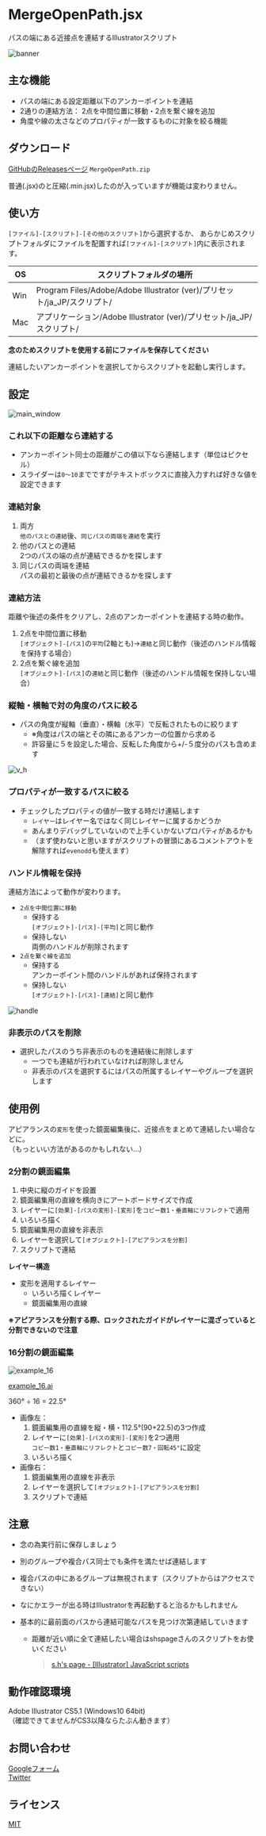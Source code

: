 MergeOpenPath.jsx
====

パスの端にある近接点を連結するIllustratorスクリプト

![banner](https://github.com/twilyze/Illustrator-MergeOpenPath/blob/master/image/banner.png)


## 主な機能
- パスの端にある設定距離以下のアンカーポイントを連結
- 2通りの連結方法： 2点を中間位置に移動・2点を繋ぐ線を追加
- 角度や線の太さなどのプロパティが一致するものに対象を絞る機能


## ダウンロード
[GitHubのReleasesページ](https://github.com/twilyze/Illustrator-MergeOpenPath/releases) 
`MergeOpenPath.zip`

普通(.jsx)のと圧縮(.min.jsx)したのが入っていますが機能は変わりません。


## 使い方
`[ファイル]-[スクリプト]-[その他のスクリプト]`から選択するか、
あらかじめスクリプトフォルダにファイルを配置すれば`[ファイル]-[スクリプト]`内に表示されます。

 OS | スクリプトフォルダの場所
--- | ---
Win | Program Files/Adobe/Adobe Illustrator (ver)/プリセット/ja_JP/スクリプト/
Mac | アプリケーション/Adobe Illustrator (ver)/プリセット/ja_JP/スクリプト/


__念のためスクリプトを使用する前にファイルを保存してください__

連結したいアンカーポイントを選択してからスクリプトを起動し実行します。


## 設定
![main_window](https://github.com/twilyze/Illustrator-MergeOpenPath/blob/master/image/main_window.png)


### これ以下の距離なら連結する
- アンカーポイント同士の距離がこの値以下なら連結します（単位はピクセル）
- スライダーは`0～10`までですがテキストボックスに直接入力すれば好きな値を設定できます


### 連結対象
1. 両方  
  `他のパスとの連結`後、`同じパスの両端を連結`を実行
1. 他のパスとの連結  
  2つのパスの端の点が連結できるかを探します
1. 同じパスの両端を連結  
  パスの最初と最後の点が連結できるかを探します


### 連結方法
距離や後述の条件をクリアし、2点のアンカーポイントを連結する時の動作。

1. 2点を中間位置に移動  
  `[オブジェクト]-[パス]`の`平均`(2軸とも)->`連結`と同じ動作（後述のハンドル情報を保持する場合）
1. 2点を繋ぐ線を追加  
  `[オブジェクト]-[パス]`の`連結`と同じ動作（後述のハンドル情報を保持しない場合）


### 縦軸・横軸で対の角度のパスに絞る
- パスの角度が縦軸（垂直）・横軸（水平）で反転されたものに絞ります
  - ※角度はパスの端とその隣にあるアンカーの位置から求める
  - 許容量に５を設定した場合、反転した角度から+/-５度分のパスも含めます

![v_h](https://github.com/twilyze/Illustrator-MergeOpenPath/blob/master/image/v_h.png)


### プロパティが一致するパスに絞る
- チェックしたプロパティの値が一致する時だけ連結します
  - `レイヤー`はレイヤー名ではなく同じレイヤーに属するかどうか
  - あんまりデバッグしていないので上手くいかないプロパティがあるかも
  - （まず使わないと思いますがスクリプトの冒頭にあるコメントアウトを解除すれば`evenodd`も使えます）


### ハンドル情報を保持
連結方法によって動作が変わります。

- `2点を中間位置に移動`
  - 保持する  
    `[オブジェクト]-[パス]-[平均]`と同じ動作
  - 保持しない  
    両側のハンドルが削除されます
- `2点を繋ぐ線を追加`
  - 保持する  
    アンカーポイント間のハンドルがあれば保持されます
  - 保持しない  
    `[オブジェクト]-[パス]-[連結]`と同じ動作

![handle](https://github.com/twilyze/Illustrator-MergeOpenPath/blob/master/image/handle.png)


### 非表示のパスを削除
- 選択したパスのうち非表示のものを連結後に削除します
  - 一つでも連結が行われていなければ削除しません
  - 非表示のパスを選択するにはパスの所属するレイヤーやグループを選択します


## 使用例
アピアランスの`変形`を使った鏡面編集後に、近接点をまとめて連結したい場合などに。  
（もっといい方法があるのかもしれない…）


### 2分割の鏡面編集
1. 中央に縦のガイドを設置
1. 鏡面編集用の直線を横向きにアートボードサイズで作成
1. レイヤーに`[効果]-[パスの変形]-[変形]`を`コピー数1・垂直軸にリフレクト`で適用
1. いろいろ描く
1. 鏡面編集用の直線を非表示
1. レイヤーを選択して`[オブジェクト]-[アピアランスを分割]`
1. スクリプトで連結


__レイヤー構造__

- 変形を適用するレイヤー
  - いろいろ描くレイヤー
  - 鏡面編集用の直線

__※アピアランスを分割する際、ロックされたガイドがレイヤーに混ざっていると分割できないので注意__


### 16分割の鏡面編集
![example_16](https://github.com/twilyze/Illustrator-MergeOpenPath/blob/master/image/example_16.png)

[example_16.ai](https://github.com/Twilyze/Illustrator-MergeOpenPath/releases/download/v1.0.0/example_16.ai)

360° ÷ 16 = 22.5°

- 画像左：
  1. 鏡面編集用の直線を縦・横・112.5°(90+22.5)の3つ作成
  1. レイヤーに`[効果]-[パスの変形]-[変形]`を2つ適用  
    `コピー数1・垂直軸にリフレクト`と`コピー数7・回転45°`に設定
  1. いろいろ描く
- 画像右：
  1. 鏡面編集用の直線を非表示
  1. レイヤーを選択して`[オブジェクト]-[アピアランスを分割]`
  1. スクリプトで連結


## 注意
- 念の為実行前に保存しましょう
- 別のグループや複合パス同士でも条件を満たせば連結します
- 複合パスの中にあるグループは無視されます（スクリプトからはアクセスできない）
- なにかエラーが出る時はIllustratorを再起動すると治るかもしれません

- 基本的に最前面のパスから連結可能なパスを見つけ次第連結していきます
  - 距離が近い順に全て連結したい場合はshspageさんのスクリプトをお使いください
    > [s.h's page - [Illustrator] JavaScript scripts](http://shspage.com/aijs/#renketsu)


## 動作確認環境
Adobe Illustrator CS5.1 (Windows10 64bit)  
（確認できてませんがCS3以降ならたぶん動きます）


## お問い合わせ
[Googleフォーム](https://goo.gl/forms/COrRnU3ME2gcIzj62)  
[Twitter](https://twitter.com/twilyze)


## ライセンス
[MIT](https://github.com/twilyze/Illustrator-MergeOpenPath/blob/master/LICENSE)
